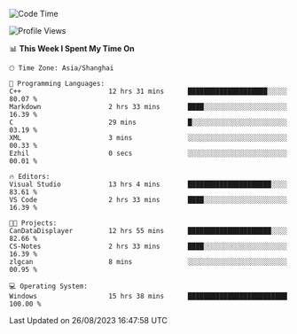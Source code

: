 <!--START_SECTION:waka-->
![Code Time](http://img.shields.io/badge/Code%20Time-1%2C193%20hrs%2034%20mins-blue)

![Profile Views](http://img.shields.io/badge/Profile%20Views-1-blue)

📊 **This Week I Spent My Time On** 

```text
🕑︎ Time Zone: Asia/Shanghai

💬 Programming Languages: 
C++                      12 hrs 31 mins      ████████████████████░░░░░   80.07 % 
Markdown                 2 hrs 33 mins       ████░░░░░░░░░░░░░░░░░░░░░   16.39 % 
C                        29 mins             █░░░░░░░░░░░░░░░░░░░░░░░░   03.19 % 
XML                      3 mins              ░░░░░░░░░░░░░░░░░░░░░░░░░   00.33 % 
Ezhil                    0 secs              ░░░░░░░░░░░░░░░░░░░░░░░░░   00.01 % 

🔥 Editors: 
Visual Studio            13 hrs 4 mins       █████████████████████░░░░   83.61 % 
VS Code                  2 hrs 33 mins       ████░░░░░░░░░░░░░░░░░░░░░   16.39 % 

🐱‍💻 Projects: 
CanDataDisplayer         12 hrs 55 mins      █████████████████████░░░░   82.66 % 
CS-Notes                 2 hrs 33 mins       ████░░░░░░░░░░░░░░░░░░░░░   16.39 % 
zlgcan                   8 mins              ░░░░░░░░░░░░░░░░░░░░░░░░░   00.95 % 

💻 Operating System: 
Windows                  15 hrs 38 mins      █████████████████████████   100.00 % 
```


 Last Updated on 26/08/2023 16:47:58 UTC
<!--END_SECTION:waka-->